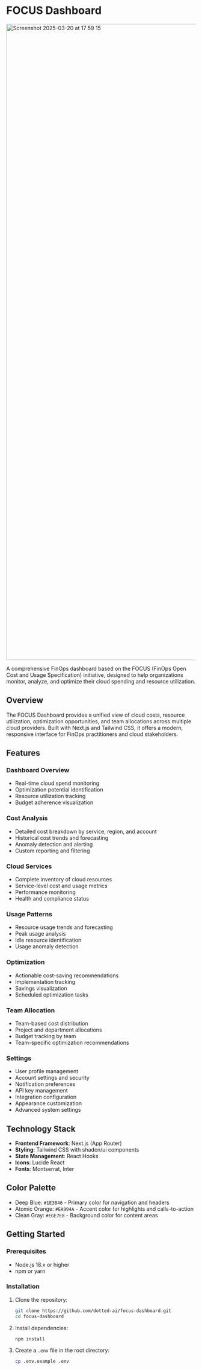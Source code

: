 # FOCUS Dashboard

<img width="1687" alt="Screenshot 2025-03-20 at 17 59 15" src="https://github.com/user-attachments/assets/f21dad76-9154-44a0-93b5-f678b375b994" />


A comprehensive FinOps dashboard based on the FOCUS (FinOps Open Cost and Usage Specification) initiative, designed to help organizations monitor, analyze, and optimize their cloud spending and resource utilization.

## Overview

The FOCUS Dashboard provides a unified view of cloud costs, resource utilization, optimization opportunities, and team allocations across multiple cloud providers. Built with Next.js and Tailwind CSS, it offers a modern, responsive interface for FinOps practitioners and cloud stakeholders.

## Features

### Dashboard Overview
- Real-time cloud spend monitoring
- Optimization potential identification
- Resource utilization tracking
- Budget adherence visualization

### Cost Analysis
- Detailed cost breakdown by service, region, and account
- Historical cost trends and forecasting
- Anomaly detection and alerting
- Custom reporting and filtering

### Cloud Services
- Complete inventory of cloud resources
- Service-level cost and usage metrics
- Performance monitoring
- Health and compliance status

### Usage Patterns
- Resource usage trends and forecasting
- Peak usage analysis
- Idle resource identification
- Usage anomaly detection

### Optimization
- Actionable cost-saving recommendations
- Implementation tracking
- Savings visualization
- Scheduled optimization tasks

### Team Allocation
- Team-based cost distribution
- Project and department allocations
- Budget tracking by team
- Team-specific optimization recommendations

### Settings
- User profile management
- Account settings and security
- Notification preferences
- API key management
- Integration configuration
- Appearance customization
- Advanced system settings

## Technology Stack

- **Frontend Framework**: Next.js (App Router)
- **Styling**: Tailwind CSS with shadcn/ui components
- **State Management**: React Hooks
- **Icons**: Lucide React
- **Fonts**: Montserrat, Inter

## Color Palette

- Deep Blue: `#1E3B46` - Primary color for navigation and headers
- Atomic Orange: `#EA994A` - Accent color for highlights and calls-to-action
- Clean Gray: `#EGE7E8` - Background color for content areas

## Getting Started

### Prerequisites

- Node.js 18.x or higher
- npm or yarn

### Installation

1. Clone the repository:
   ```bash
   git clone https://github.com/dotted-ai/focus-dashboard.git
   cd focus-dashboard
   ```

2. Install dependencies:
   ```bash
   npm install
   ```

3. Create a `.env` file in the root directory:
   ```bash
   cp .env.example .env
   ```

